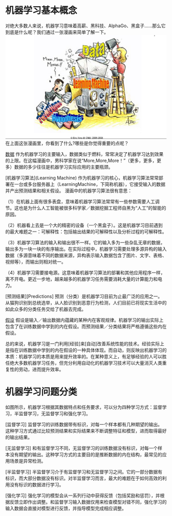 # 机器学习基本概念
对绝大多数人来说，机器学习意味着高薪、黑科技、AlphaGo、黑盒子……那么它到底是什么呢？我们通过一张漫画来简单了解一下。
![图5.38：示例：用于估算<font color=gray size=72>猫禁令</font>在加入到 <font color=gray size=72>附近公园</font>和<font color=gray size=72>50平米</font>的组合时对预测结果的贡献。](https://raw.githubusercontent.com/buptss/RealTimeDataMiningInAction/master/MachineLearningMethodAndPractice/picture/MachineLearning.png)
在上面这张漫画里，你看到了什么?哪些是你觉得重要的点呢？

[数据](Data) 
作为机器学习的主要输入，数据类似于燃料，常常决定了机器学习达到效果的上限。在这幅漫画中，男科学家在说“More,More,More！”（更多，更多，更多）数据的多少往往是机器学习实际应用的主要瓶颈。

[机器学习算法](Learning Machine)
作为机器学习的核心，机器学习算法常常部署在一台或多台服务器上（LearningMachine，下简称机器），它接受输入的数据并产出预测结果和相关假设。
漫画中的机器学习算法很有意思：

（1）在机器上面有很多表盘，意味着机器学习算法常常有一些参数需要人工调节。这也是为什么人工智能被很多科学家／数据挖掘工程师自黑为“人工”的智能的原因。

（2）机器看上去是一个大的精密的设备（一个黑盒子）。这是机器学习目前遇到的最大难题之一：可解释性：包括输出结果的可解释性以及分析过程的可解释性。

（3）机器学习算法的输入和输出很不一样。它的输入多为一些杂乱无章的数据，输出多为一块一块的有序输出。在实际过程中，机器学习需要处理多源异构的输入数据（多源意味着不同的数据来源，异构表示输入数据包含了图片、文字、表格、视频等），而输出则相对统一。

（4）机器学习需要接电源。这意味着机器学习算法的部署和其他应用程序一样，离不开电。更近一步地，越来越多的机器学习任务需要消耗大量的计算能力和电力。

[预测结果][Predictions]
预测（分类）是机器学习目前为止最广泛的应用之一。从猫狗识别到总统选举，从人脸识别到恶意行为检测，人们目前已将现实生活中的如此众多的分类任务交给了机器去完成。

[假设](Hypothesis)
假设是输入／输出数据内蕴藏的某种内在客观规律。机器学习的输出实际上包含了在训练数据中学到的内在假设。而预测结果／分类结果将严格遵循这些内在假设。


总的来说，机器学习是一门利用[经验]来[自动]改善系统性能的技术。经验实际上是指在训练数据中学到的内在假设的一种具体体现。而自动，则反映出机器学习的本质：机器学习的本质是用来提升效率的。在某种意义上，有足够经验的人可以胜任绝大多数机器学习任务，但充分利用自动化的机器学习技术可以大量消灭人类重复性的劳动，进而提升效率。

# 机器学习问题分类

如图所示，机器学习根据其数据特点和任务要求，可以分为四种学习方式：监督学习，半监督学习，无监督学习和强化学习。

[监督学习]
监督学习的训练数据带有标识，对每一个样本都有几种期望的输出。这种学习方式通过比较预测结果和实际结果来不断调整特征和模型，进而取得最好的输出结果。

[无监督学习]
和有监督学习不同，无监督学习的训练数据没有标识，对每一个样本没有期望的输出。这种学习方式的主要目的是推断数据的内在结构，最常见的应用场景是异常检测。

[半监督学习]
半监督学习介于有监督学习和无监督学习之间。它的一部分数据有标识，而大部分数据没有标识。对半监督学习而言，最大的难题在于如何高效的利用没有标识的数据进行学习。

[强化学习]
强化学习的模型会从一系列行动中获得反馈（包括奖励和惩罚），并根据反馈立即作出调整。和监督学习输入数据仅用来检查模型对错不同，强化学习的输入数据会直接对模型进行反馈，并指导模型完成相应调整。

